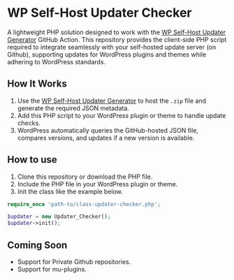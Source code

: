 # WP Self-Host Updater Checker

A lightweight PHP solution designed to work with the [WP Self-Host Updater Generator](https://github.com/eduardovillao/wp-self-host-updater-generator) GitHub Action. This repository provides the client-side PHP script required to integrate seamlessly with your self-hosted update server (on Github), supporting updates for WordPress plugins and themes while adhering to WordPress standards.

## How It Works

1. Use the [WP Self-Host Updater Generator](https://github.com/eduardovillao/wp-self-host-updater-generator) to host the `.zip` file and generate the required JSON metadata.
2. Add this PHP script to your WordPress plugin or theme to handle update checks.
3. WordPress automatically queries the GitHub-hosted JSON file, compares versions, and updates if a new version is available.

## How to use

1. Clone this repository or download the PHP file.
2. Include the PHP file in your WordPress plugin or theme.
3. Init the class like the example below.

```php
require_once 'path-to/class-updater-checker.php';

$updater = new Updater_Checker();
$updater->init();
```

## Coming Soon
- Support for Private Github repositories.
- Support for mu-plugins.
